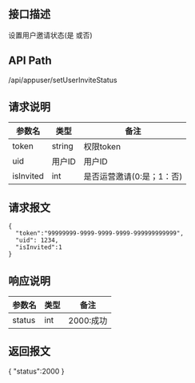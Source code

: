 ## 接口描述
设置用户邀请状态(是 或否)
## API Path
/api/appuser/setUserInviteStatus
## 请求说明
|参数名   |类型    |备注             |
|---------|--------|-----------------|
|token    |string  |权限token        |
|uid      |用户ID  |用户ID           |
|isInvited|int     |是否运营邀请(0:是；1：否)  |

## 请求报文
    { 
      "token":"99999999-9999-9999-9999-999999999999",
      "uid": 1234,
      "isInvited":1
    }
    
## 响应说明
|参数名   |类型    |备注             |
|---------|--------|-----------------|
|status   |int     |2000:成功        |
## 返回报文
  {
    "status":2000 
  }
